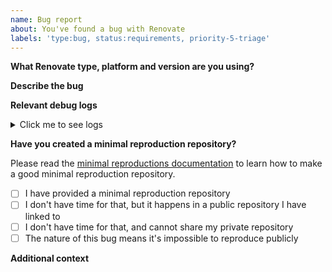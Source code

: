 ```yaml
---
name: Bug report
about: You've found a bug with Renovate
labels: 'type:bug, status:requirements, priority-5-triage'
---
```


<!--
      PLEASE DO NOT REPORT ANY SECURITY CONCERNS THIS WAY
      Email renovate-disclosure@whitesourcesoftware.com instead.
-->

**What Renovate type, platform and version are you using?**

<!-- Tell us if you're using the hosted App, or if you are self-hosted Renovate yourself. Platform too (GitHub, GitLab, etc) plus which version of Renovate if you're self-hosted. -->

**Describe the bug**

<!-- A clear and concise description of what the bug is. -->

**Relevant debug logs**

<!--
Try not to raise a bug report unless you've looked at the logs first.

If you're running self-hosted, run with `LOG_LEVEL=debug` in your environment variables and search for whatever dependency/branch/PR that is causing the problem. If you are using the Renovate App, log into https://app.renovatebot.com/dashboard and locate the correct job log for when the problem occurred (e.g. when the PR was created).

Paste the *relevant* logs here, not the entire thing and not just a link to the dashboard (others do not have permissions to view them).
-->

<details><summary>Click me to see logs</summary>

```
Copy/paste any log here, between the starting and ending backticks
```

</details>

**Have you created a minimal reproduction repository?**

Please read the [minimal reproductions documentation](https://github.com/renovatebot/renovate/blob/master/docs/development/minimal-reproductions.md) to learn how to make a good minimal reproduction repository.

- [ ] I have provided a minimal reproduction repository
- [ ] I don't have time for that, but it happens in a public repository I have linked to
- [ ] I don't have time for that, and cannot share my private repository
- [ ] The nature of this bug means it's impossible to reproduce publicly

**Additional context**

<!-- Add any other context about the problem here, including your own debugging or ideas on what went wrong. -->
